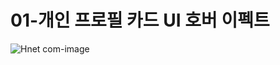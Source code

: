 # 01-개인 프로필 카드 UI 호버 이펙트

![Hnet com-image](https://user-images.githubusercontent.com/65644486/150515863-513ac9b0-162d-4c02-aaa0-025eadbc2830.gif)
